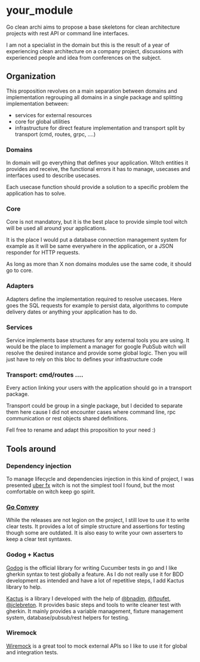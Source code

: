 # your_module

Go clean archi aims to propose a base skeletons for clean architecture projects with rest API or command line
interfaces.

I am not a specialist in the domain but this is the result of a year of experiencing clean architecture on a company
project, discussions with experienced people and idea from conferences on the subject.

## Organization

This proposition revolves on a main separation between domains and implementation regrouping all domains in a single
package and splitting implementation between:

- services for external resources
- core for global utilities
- infrastructure for direct feature implementation and transport split by transport (cmd, routes, grpc, ....)

### Domains

In domain will go everything that defines your application. Witch entities it provides and receive, the functional
errors it has to manage, usecases and interfaces used to describe usecases.

Each usecase function should provide a solution to a specific problem the application has to solve.

### Core

Core is not mandatory, but it is the best place to provide simple tool witch will be used all around your applications.

It is the place I would put a database connection management system for example as it will be same everywhere in the
application, or a JSON responder for HTTP requests.

As long as more than X non domains modules use the same code, it should go to core.

### Adapters

Adapters define the implementation required to resolve usecases. Here goes the SQL requests for example to persist data,
algorithms to compute delivery dates or anything your application has to do.

### Services

Service implements base structures for any external tools you are using. It would be the place to implement a manager
for google PubSub witch will resolve the desired instance and provide some global logic. Then you will just have to rely
on this bloc to defines your infrastructure code

### Transport: cmd/routes ....

Every action linking your users with the application should go in a transport package.

Transport could be group in a single package, but I decided to separate them here cause I did not encounter cases where
command line, rpc communication or rest objects shared definitions.

Fell free to rename and adapt this proposition to your need :)

## Tools around

### Dependency injection

To manage lifecycle and dependencies injection in this kind of project, I was
presented [uber fx](https://pkg.go.dev/go.uber.org/fx)
witch is not the simplest tool I found, but the most comfortable on witch keep go spirit.

### [Go Convey](https://github.com/smartystreets/goconvey)

While the releases are not legion on the project, I still love to use it to write clear tests. It provides a lot of
simple structure and assertions for testing though some are outdated. It is also easy to write your own asserters to
keep a clear test syntaxes.

### Godog + Kactus

[Godog](https://github.com/cucumber/godog) is the official library for writing Cucumber tests in go and I like gherkin
syntax to test globally a feature. As I do not really use it for BDD development as intended and have a lot of
repetitive steps, I add Kactus library to help.

[Kactus](https://github.com/elmagician/kactus) is a library I developed with the help
of [@bnadim](https://github.com/bnadim), [@ftoufet](),
[@jclebreton](https://github.com/jclebreton). It provides basic steps and tools to write cleaner test with gherkin. It
mainly provides a variable management, fixture management system, database/pubsub/rest helpers for testing.

### Wiremock

[Wiremock](http://wiremock.org/) is a great tool to mock external APIs so I like to use it for global and integration
tests. 
